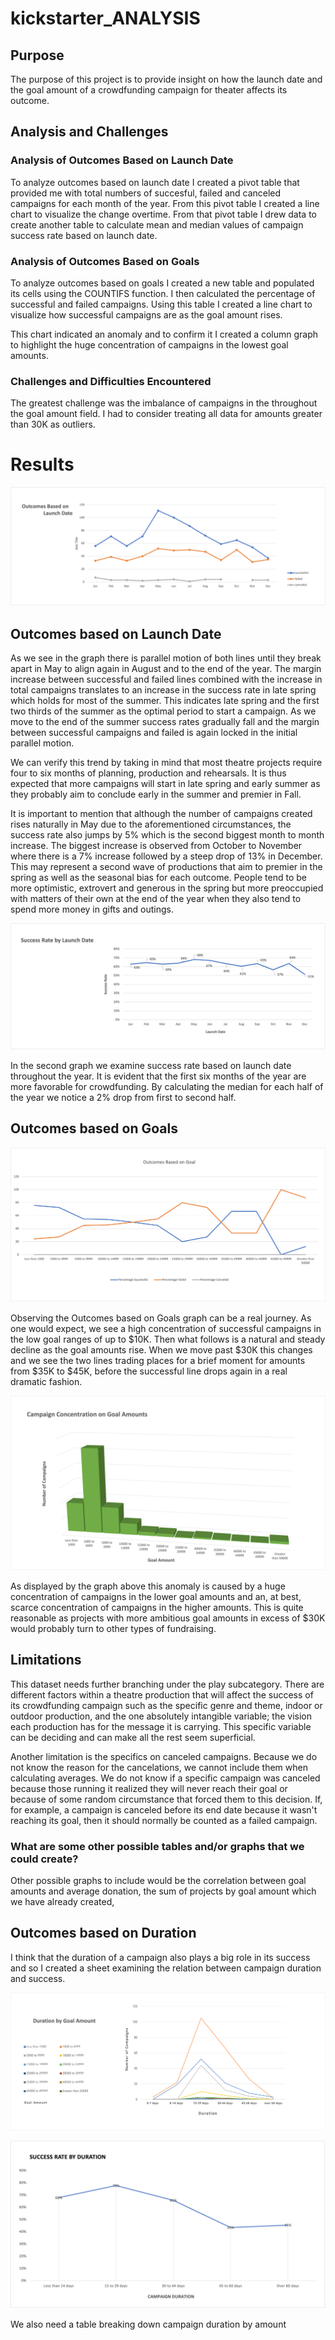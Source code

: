 # kickstarter_ANALYSIS


## Purpose
The purpose of this project is to provide insight on how the launch date and the goal amount of a crowdfunding campaign for theater affects its outcome.  

## **Analysis and Challenges**

### **Analysis of Outcomes Based on Launch Date**
To analyze outcomes based on launch date I created a pivot table that provided me with total numbers of succesful, failed and canceled campaigns for each month of the year. From this pivot table I created a line chart to visualize the change overtime. From that pivot table I drew data to create another table to calculate mean and median values of campaign success rate based on launch date. 

### **Analysis of Outcomes Based on Goals**
To analyze outcomes based on goals I created a new table and populated its cells using the COUNTIFS function. I then calculated the percentage of successful and failed campaigns. Using this table I created a line chart to visualize how successful campaigns are as the goal amount rises. 

This chart indicated an anomaly and to confirm it I created a column graph to highlight the huge concentration of campaigns in the lowest goal amounts. 

### **Challenges and Difficulties Encountered**
The greatest challenge was the imbalance of campaigns in the throughout the goal amount field. I had to consider treating all data for amounts greater than 30K as outliers.  

# **Results**

![](images/Outcomes_v_LaunchDate.png)

## **Outcomes based on Launch Date**

  As we see in the graph there is parallel motion of both lines until they break apart in May to align again in August and to the end of the year. The margin increase between successful and failed lines combined with the increase in total campaigns translates to an increase in the success rate in late spring which holds for most of the summer. This indicates late spring and the first two thirds of the summer as the optimal period to start a campaign. As we move to the end of the summer success rates gradually fall and the margin between successful campaigns and failed is again locked in the initial parallel motion.  

We can verify this trend by taking in mind that most theatre projects require four to six months of planning, production and rehearsals. It is thus expected that more campaigns will start in late spring and early summer as they probably aim to conclude early in the summer and premier in Fall. 

It is important to mention that although the number of campaigns created rises naturally in May due to the aforementioned circumstances, the success rate also jumps by 5% which is the second biggest month to month increase. The biggest increase is observed from October to November where there is a 7% increase followed by a steep drop of 13% in December. This may represent a second wave of productions that aim to premier in the spring as well as the seasonal bias for each outcome. People tend to be more optimistic, extrovert and generous in the spring but more preoccupied with matters of their own at the end of the year when they also tend to spend more money in gifts and outings. 

![](images/Success_Launch.png)

In the second graph we examine success rate based on launch date throughout the year. It is evident that the first six months of the year are more favorable for crowdfunding. By calculating the median for each half of the year we notice a 2% drop from first to second half. 

## **Outcomes based on Goals**

![](images/Outcomes_vs_Goals.png) 

Observing the Outcomes based on Goals graph can be a real journey. As one would expect, we see a high concentration of successful campaigns in the low goal ranges of up to $10K. Then what follows is a natural and steady decline as the goal amounts rise. When we move past $30K this changes and we see the two lines trading places for a brief moment for amounts from $35K to $45K, before the successful line drops again in a real dramatic fashion. 

![](images/Concentration_v_Goal.png)

As displayed by the graph above this anomaly is caused by a huge concentration of campaigns in the lower goal amounts and an, at best, scarce concentration of campaigns in the higher amounts. This is quite reasonable as projects with more ambitious goal amounts in excess of $30K would probably turn to other types of fundraising. 

## **Limitations**
This dataset needs further branching under the play subcategory. There are different factors within a theatre production that will affect the success of its crowdfunding campaign such as the specific genre and theme, indoor or outdoor production, and the one absolutely intangible variable; the vision each production has for the message it is carrying. This specific variable can be deciding and can make all the rest seem superficial. 

Another limitation is the specifics on canceled campaigns. Because we do  not know the reason for the cancelations, we cannot include them when calculating averages. We do not know if a specific campaign was canceled because those running it realized they will never reach their goal or because of some random circumstance that forced them to this decision. If, for example, a campaign is canceled before its end date because it wasn't reaching its goal, then it should normally be counted as a failed campaign. 

### What are some other possible tables and/or graphs that we could create?

Other possible graphs to include would be the correlation between goal amounts and average donation, the sum of projects by goal amount which we have already created, 



## **Outcomes based on Duration**
I think that the duration of a campaign also plays a big role in its success and so I created a sheet examining the relation between campaign duration and success. 

![](images/DurationvGoal.png)

![](images/Success_Duration.png) 

We also need a table breaking down campaign duration by amount
